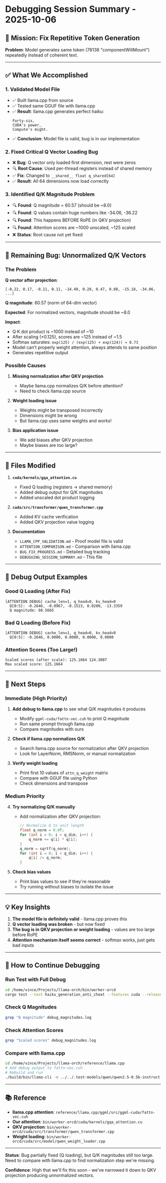 # Debugging Session Summary - 2025-10-06

## 🎯 Mission: Fix Repetitive Token Generation

**Problem**: Model generates same token (78138 "componentWillMount") repeatedly instead of coherent text.

---

## ✅ What We Accomplished

### 1. Validated Model File
- ✅ Built llama.cpp from source
- ✅ Tested same GGUF file with llama.cpp
- ✅ **Result**: llama.cpp generates perfect haiku:
  ```
  Forty-six,  
  CUDA's power,  
  Compute's might.
  ```
- ✅ **Conclusion**: Model file is valid, bug is in our implementation

### 2. Fixed Critical Q Vector Loading Bug
- ❌ **Bug**: Q vector only loaded first dimension, rest were zeros
- 🔍 **Root Cause**: Used per-thread registers instead of shared memory
- ✅ **Fix**: Changed to `__shared__ float q_shared[64]`
- ✅ **Result**: All 64 dimensions now load correctly

### 3. Identified Q/K Magnitude Problem
- 🔍 **Found**: Q magnitude = 60.57 (should be ~8.0)
- 🔍 **Found**: Q values contain huge numbers like -34.06, -36.22
- 🔍 **Found**: This happens BEFORE RoPE (in QKV projection)
- 🔍 **Found**: Attention scores are ~1000 unscaled, ~125 scaled
- ❌ **Status**: Root cause not yet fixed

---

## 🐛 Remaining Bug: Unnormalized Q/K Vectors

### The Problem

**Q vector after projection**:
```
[-0.22, 0.17, -0.11, 0.11, -14.49, 0.28, 0.47, 0.08, -15.18, -34.06, ...]
```

**Q magnitude**: 60.57 (norm of 64-dim vector)

**Expected**: For normalized vectors, magnitude should be ~8.0

**Impact**: 
- Q·K dot product is ~1000 instead of ~10
- After scaling (×0.125), scores are ~125 instead of ~1.5
- Softmax saturates: `exp(125) / (exp(125) + exp(124)) ≈ 0.73`
- Model can't properly weight attention, always attends to same position
- Generates repetitive output

### Possible Causes

1. **Missing normalization after QKV projection**
   - Maybe llama.cpp normalizes Q/K before attention?
   - Need to check llama.cpp source

2. **Weight loading issue**
   - Weights might be transposed incorrectly
   - Dimensions might be wrong
   - But llama.cpp uses same weights and works!

3. **Bias application issue**
   - We add biases after QKV projection
   - Maybe biases are too large?

---

## 📁 Files Modified

1. **`cuda/kernels/gqa_attention.cu`**
   - Fixed Q loading (registers → shared memory)
   - Added debug output for Q/K magnitudes
   - Added unscaled dot product logging

2. **`cuda/src/transformer/qwen_transformer.cpp`**
   - Added KV cache verification
   - Added QKV projection value logging

3. **Documentation**
   - `LLAMA_CPP_VALIDATION.md` - Proof model file is valid
   - `ATTENTION_COMPARISON.md` - Comparison with llama.cpp
   - `BUG_FIX_PROGRESS.md` - Detailed bug tracking
   - `DEBUGGING_SESSION_SUMMARY.md` - This file

---

## 🔬 Debug Output Examples

### Good Q Loading (After Fix)
```
[ATTENTION DEBUG] cache_len=1, q_head=0, kv_head=0
  Q[0:5]: -0.2646, -0.0967, -0.1523, 0.0200, -13.3359
  Q magnitude: 60.5665
```

### Bad Q Loading (Before Fix)
```
[ATTENTION DEBUG] cache_len=1, q_head=0, kv_head=0
  Q[0:5]: -0.2646, 0.0000, 0.0000, 0.0000, 0.0000
```

### Attention Scores (Too Large!)
```
Scaled scores (after scale): 125.1664 124.3007
Max scaled score: 125.1664
```

---

## 🎯 Next Steps

### Immediate (High Priority)

1. **Add debug to llama.cpp** to see what Q/K magnitudes it produces
   - Modify `ggml-cuda/fattn-vec.cuh` to print Q magnitude
   - Run same prompt through llama.cpp
   - Compare magnitudes with ours

2. **Check if llama.cpp normalizes Q/K**
   - Search llama.cpp source for normalization after QKV projection
   - Look for LayerNorm, RMSNorm, or manual normalization

3. **Verify weight loading**
   - Print first 10 values of `attn_q_weight` matrix
   - Compare with GGUF file using Python
   - Check dimensions and transpose

### Medium Priority

4. **Try normalizing Q/K manually**
   - Add normalization after QKV projection:
     ```cpp
     // Normalize Q to unit length
     float q_norm = 0.0f;
     for (int i = 0; i < q_dim; i++) {
         q_norm += q[i] * q[i];
     }
     q_norm = sqrtf(q_norm);
     for (int i = 0; i < q_dim; i++) {
         q[i] /= q_norm;
     }
     ```

5. **Check bias values**
   - Print bias values to see if they're reasonable
   - Try running without biases to isolate the issue

---

## 💡 Key Insights

1. **The model file is definitely valid** - llama.cpp proves this
2. **Q vector loading was broken** - but now fixed
3. **The bug is in QKV projection or weight loading** - values are too large before RoPE
4. **Attention mechanism itself seems correct** - softmax works, just gets bad inputs

---

## 🔧 How to Continue Debugging

### Run Test with Full Debug
```bash
cd /home/vince/Projects/llama-orch/bin/worker-orcd
cargo test --test haiku_generation_anti_cheat --features cuda --release -- --nocapture --ignored 2>&1 | tee debug_magnitudes.log
```

### Check Q Magnitudes
```bash
grep "Q magnitude" debug_magnitudes.log
```

### Check Attention Scores
```bash
grep "Scaled scores" debug_magnitudes.log
```

### Compare with llama.cpp
```bash
cd /home/vince/Projects/llama-orch/reference/llama.cpp
# Add debug output to fattn-vec.cuh
# Rebuild and run
./build/bin/llama-cli -m ../../.test-models/qwen/qwen2.5-0.5b-instruct-fp16.gguf -p "Test" -n 5
```

---

## 📚 Reference

- **llama.cpp attention**: `reference/llama.cpp/ggml/src/ggml-cuda/fattn-vec.cuh`
- **Our attention**: `bin/worker-orcd/cuda/kernels/gqa_attention.cu`
- **QKV projection**: `bin/worker-orcd/cuda/src/transformer/qwen_transformer.cpp`
- **Weight loading**: `bin/worker-orcd/cuda/src/model/qwen_weight_loader.cpp`

---

**Status**: Bug partially fixed (Q loading), but Q/K magnitudes still too large. Need to compare with llama.cpp to find normalization step we're missing.

**Confidence**: High that we'll fix this soon - we've narrowed it down to QKV projection producing unnormalized vectors.
